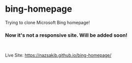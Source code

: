 # bing-homepage
Trying to clone Microsoft Bing homepage!

### Now it's not a responsive site. Will be added soon!

<br>

Live Site: https://nazsakib.github.io/bing-homepage/
